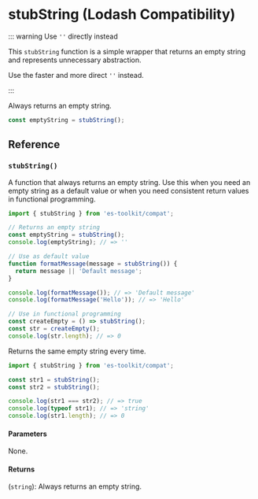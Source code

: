 # stubString (Lodash Compatibility)

::: warning Use `''` directly instead

This `stubString` function is a simple wrapper that returns an empty string and represents unnecessary abstraction.

Use the faster and more direct `''` instead.

:::

Always returns an empty string.

```typescript
const emptyString = stubString();
```

## Reference

### `stubString()`

A function that always returns an empty string. Use this when you need an empty string as a default value or when you need consistent return values in functional programming.

```typescript
import { stubString } from 'es-toolkit/compat';

// Returns an empty string
const emptyString = stubString();
console.log(emptyString); // => ''

// Use as default value
function formatMessage(message = stubString()) {
  return message || 'Default message';
}

console.log(formatMessage()); // => 'Default message'
console.log(formatMessage('Hello')); // => 'Hello'

// Use in functional programming
const createEmpty = () => stubString();
const str = createEmpty();
console.log(str.length); // => 0
```

Returns the same empty string every time.

```typescript
import { stubString } from 'es-toolkit/compat';

const str1 = stubString();
const str2 = stubString();

console.log(str1 === str2); // => true
console.log(typeof str1); // => 'string'
console.log(str1.length); // => 0
```

#### Parameters

None.

#### Returns

(`string`): Always returns an empty string.
